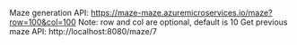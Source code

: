 Maze generation API: https://maze-maze.azuremicroservices.io/maze?row=100&col=100
                    Note: row and col are optional, default is 10
Get previous maze API: http://localhost:8080/maze/7
